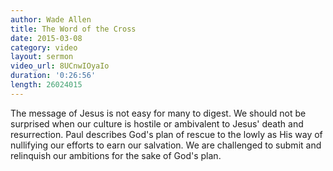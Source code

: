 ```yaml
---
author: Wade Allen
title: The Word of the Cross
date: 2015-03-08
category: video
layout: sermon
video_url: 8UCnwIOyaIo
duration: '0:26:56'
length: 26024015
---
```


The message of Jesus is not easy for many to digest. We should not be surprised when our culture is hostile or ambivalent to Jesus' death and resurrection. Paul describes God's plan of rescue to the lowly as His way of nullifying our efforts to earn our salvation. We are challenged to submit and relinquish our ambitions for the sake of God's plan.
